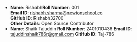 - **Name**: Rishabh**Roll Number**: 001  
  **Email ID**: rishabh.sharma@newtonschool.co   
  **GitHub ID**: Rishabh32700   
  **Other Details**: Open Source Contributor
- **Name**: Shaik Tajuddin
  **Roll Number**: 2401010436
  **Email ID**: tajuddinshaik786r@gmail.com
  **GitHub ID**: Taj-786
